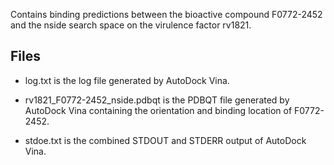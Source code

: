 Contains binding predictions between the bioactive compound F0772-2452 and the nside search space on the virulence factor rv1821.

## Files

- log.txt is the log file generated by AutoDock Vina.

- rv1821_F0772-2452_nside.pdbqt is the PDBQT file generated by AutoDock Vina containing the orientation and binding location of F0772-2452.

- stdoe.txt is the combined STDOUT and STDERR output of AutoDock Vina.

